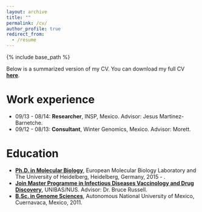 ```yaml
---
layout: archive
title: ""
permalink: /cv/
author_profile: true
redirect_from:
  - /resume
---
```


{% include base_path %}

Below is a summarized version of my CV. You can download my full CV **[here](/files/cv/HugoSamanoSanchez-CV.pdf)**.

Work experience
======

* 09/13 - 08/14: **Researcher**, INSP, Mexico. Advisor: Jesus Martinez-Barnetche.
* 09/12 - 08/13: **Consultant**, Winter Genomics, Mexico. Advisor: Morett.

Education
======
* **[Ph.D. in Molecular Biology](https://www.embl.de/training/eipp/)**, European Molecular Biology Laboratory and The University of Heidelberg, Heidelberg, Germany, 2015 - .
* **[Join Master Programme in Infectious Diseases Vaccinology and Drug Discovery]()**, UNIBAS/NUS. Advisor: Dr. Bruce Russell.
* **[B.Sc. in Genome Sciences](http://www.lcg.unam.mx/about)**, Autonomous National University of Mexico, Cuernavaca, Mexico, 2011.